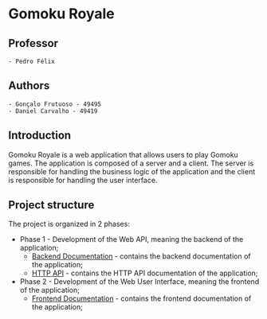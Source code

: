 # Gomoku Royale

## Professor

```
- Pedro Félix
```

## Authors

```
- Gonçalo Frutuoso - 49495
- Daniel Carvalho - 49419
```

## Introduction

Gomoku Royale is a web application that allows users to play Gomoku games. The application is composed of a server and a client. The server is responsible for handling the business logic of the application and the client is responsible for handling the user interface.

## Project structure

The project is organized in 2 phases:

- Phase 1 - Development of the Web API, meaning the backend of the application;
  - [Backend Documentation](../2023-daw-leic51d-02/blob/main/docs/Gomoku-Backend-Doc.md) - contains the backend documentation of the application;
  - [HTTP API](../2023-daw-leic51d-02/blob/main/docs/Gomoku-Api-doc.md) - contains the HTTP API documentation of the application;
- Phase 2 - Development of the Web User Interface, meaning the frontend of the application;
  - [Frontend Documentation](../2023-daw-leic51d-02/blob/main/code/js/README.md) - contains the frontend documentation of the application;
